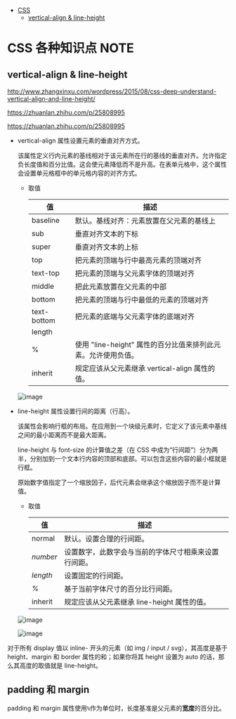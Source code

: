 - [CSS](#css)
  - [vertical-align & line-height](#vertical-align-line-height)


# CSS 各种知识点 NOTE


## vertical-align & line-height

http://www.zhangxinxu.com/wordpress/2015/08/css-deep-understand-vertical-align-and-line-height/

https://zhuanlan.zhihu.com/p/25808995

https://zhuanlan.zhihu.com/p/25808995



- vertical-align 属性设置元素的垂直对齐方式。

  该属性定义行内元素的基线相对于该元素所在行的基线的垂直对齐。允许指定负长度值和百分比值。这会使元素降低而不是升高。在表单元格中，这个属性会设置单元格框中的单元格内容的对齐方式。

  - 取值

    | 值           | 描述                                     |
    | ----------- | -------------------------------------- |
    | baseline    | 默认。基线对齐：元素放置在父元素的基线上                       |
    | sub         | 垂直对齐文本的下标                             |
    | super       | 垂直对齐文本的上标                              |
    | top         | 把元素的顶端与行中最高元素的顶端对齐                     |
    | text-top    | 把元素的顶端与父元素字体的顶端对齐                      |
    | middle      | 把此元素放置在父元素的中部                         |
    | bottom      | 把元素的顶端与行中最低的元素的顶端对齐                   |
    | text-bottom | 把元素的底端与父元素字体的底端对齐                    |
    | length      |                                        |
    | %           | 使用 "line-height" 属性的百分比值来排列此元素。允许使用负值。 |
    | inherit     | 规定应该从父元素继承 vertical-align 属性的值。        |

  ![image](http://otaivnlxc.bkt.clouddn.com/jpg/2017/11/10/d8f016b8b78de4de138b2179d6925e9e.jpg)

- line-height 属性设置行间的距离（行高）。

  该属性会影响行框的布局。在应用到一个块级元素时，它定义了该元素中基线之间的最小距离而不是最大距离。

  line-height 与 font-size 的计算值之差（在 CSS 中成为“行间距”）分为两半，分别加到一个文本行内容的顶部和底部。可以包含这些内容的最小框就是行框。

  原始数字值指定了一个缩放因子，后代元素会继承这个缩放因子而不是计算值。

  - 取值  

    | 值        | 描述                           |
    | -------- | ---------------------------- |
    | normal   | 默认。设置合理的行间距。                 |
    | *number* | 设置数字，此数字会与当前的字体尺寸相乘来设置行间距。   |
    | *length* | 设置固定的行间距。                    |
    | *%*      | 基于当前字体尺寸的百分比行间距。             |
    | inherit  | 规定应该从父元素继承 line-height 属性的值。 |

  ![image](http://otaivnlxc.bkt.clouddn.com/jpg/2017/11/10/7cb991bdfc4bbdc0eec71fa16177dffe.jpg)

  ![image](http://otaivnlxc.bkt.clouddn.com/jpg/2017/11/10/4ad4ab8395f114b25ce83fe6ba9e8c6b.jpg)



对于所有 display 值以 inline- 开头的元素（如 img / input / svg），其高度是基于 height、margin 和 border 属性的和；如果你将其 height 设置为 auto 的话，那么其高度的取值就是 line-height。


## padding 和 margin

padding 和 margin 属性使用`%`作为单位时，长度基准是父元素的**宽度**的百分比。